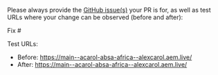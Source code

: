 Please always provide the [GitHub issue(s)](../issues) your PR is for, as well as test URLs where your change can be observed (before and after):

Fix #<gh-issue-id>

Test URLs:
- Before: https://main--acarol-absa-africa--alexcarol.aem.live/
- After: https://main--acarol-absa-africa--alexcarol.aem.live/

